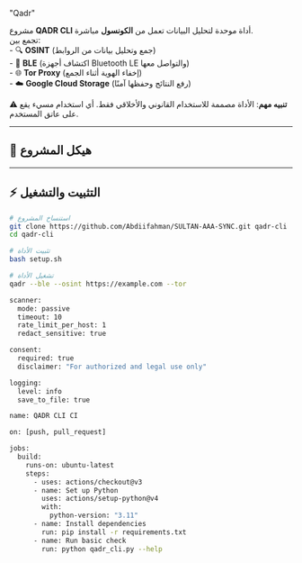 "Qadr"

مشروع **QADR CLI** أداة موحدة لتحليل البيانات تعمل من **الكونسول** مباشرة.  
تجمع بين:  
‏- 🔍 **OSINT** (جمع وتحليل بيانات من الروابط)  
‏- 📡 **BLE** (اكتشاف أجهزة Bluetooth LE والتواصل معها)  
‏- 🌐 **Tor Proxy** (إخفاء الهوية أثناء الجمع)  
‏- ☁️ **Google Cloud Storage** (رفع النتائج وحفظها آمنًا)  

⚠️ **تنبيه مهم**: الأداة مصممة للاستخدام القانوني والأخلاقي فقط. أي استخدام مسيء يقع على عاتق المستخدم.

---

## 📂 هيكل المشروع

---

## ⚡️ التثبيت والتشغيل

```bash
# استنساخ المشروع
git clone https://github.com/Abdiifahman/SULTAN-AAA-SYNC.git qadr-cli
cd qadr-cli

# تثبيت الأداة
bash setup.sh

# تشغيل الأداة
qadr --ble --osint https://example.com --tor

scanner:
  mode: passive
  timeout: 10
  rate_limit_per_host: 1
  redact_sensitive: true

consent:
  required: true
  disclaimer: "For authorized and legal use only"

logging:
  level: info
  save_to_file: true

name: QADR CLI CI

on: [push, pull_request]

jobs:
  build:
    runs-on: ubuntu-latest
    steps:
      - uses: actions/checkout@v3
      - name: Set up Python
        uses: actions/setup-python@v4
        with:
          python-version: "3.11"
      - name: Install dependencies
        run: pip install -r requirements.txt
      - name: Run basic check
        run: python qadr_cli.py --help
